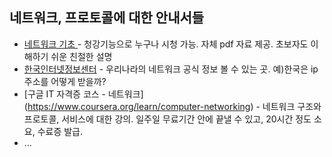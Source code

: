 ## 네트워크, 프로토콜에 대한 안내서들

* [네트워크 기초 ](http://www.kmooc.kr/courses/course-v1:SKKUk+SKKU_26+2020_T2/about) - 청강기능으로 누구나 시청 가능. 자체 pdf 자료 제공. 초보자도 이해하기 쉬운 친절한 설명
* [한국인터넷정보센터](https://krnic.or.kr/jsp/resources/concept.jsp) - 우리나라의 네트워크 공식 정보 볼 수 있는 곳. 예)한국은 ip 주소를 어떻게 받을까?
* [구글 IT 자격증 코스 - 네트워크] (https://www.coursera.org/learn/computer-networking) - 네트워크 구조와 프로토콜, 서비스에 대한 강의. 일주일 무료기간 안에 끝낼 수 있고, 20시간 정도 소요, 수료증 발급.
* ...
